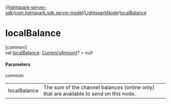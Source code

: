 //[lightspark-server-sdk](../../../index.md)/[com.lightspark.sdk.server.model](../index.md)/[LightsparkNode](index.md)/[localBalance](local-balance.md)

# localBalance

[common]\
val [localBalance](local-balance.md): [CurrencyAmount](../-currency-amount/index.md)? = null

#### Parameters

common

| | |
|---|---|
| localBalance | The sum of the channel balances (online only) that are available to send on this node. |
